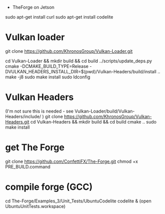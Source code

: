 * TheForge on Jetson

sudo apt-get install curl
sudo apt-get install codelite

# Vulkan loader
git clone https://github.com/KhronosGroup/Vulkan-Loader.git

cd Vulkan-Loader && mkdir build && cd build
../scripts/update_deps.py
cmake -DCMAKE_BUILD_TYPE=Release -DVULKAN_HEADERS_INSTALL_DIR=$(pwd)/Vulkan-Headers/build/install ..
make -j8
sudo make install
sudo ldconfig

# Vulkan Headers
(I'm not sure this is needed - see Vulkan-Loader/build/Vulkan-Headers/include/ )
git clone https://github.com/KhronosGroup/Vulkan-Headers.git
cd Vulkan-Headers && mkdir build && cd build
cmake ..
sudo make install

# get The Forge
git clone https://github.com/ConfettiFX/The-Forge.git
chmod +x PRE_BUILD.command 

# compile forge (GCC)
cd The-Forge/Examples_3/Unit_Tests/UbuntuCodelite
codelite &
 (open UbuntuUnitTests.workspace)



